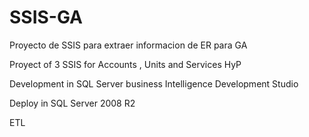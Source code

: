 # SSIS-GA
Proyecto de SSIS para extraer informacion de ER para GA

Proyect of 3 SSIS for Accounts , Units and Services HyP

Development in SQL Server business Intelligence Development Studio

Deploy in SQL Server 2008 R2  

ETL

